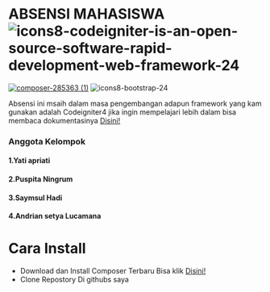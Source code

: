 # ABSENSI MAHASISWA ![icons8-codeigniter-is-an-open-source-software-rapid-development-web-framework-24](https://user-images.githubusercontent.com/73217776/151667666-23e9f881-b36d-4b57-806a-862d5e271258.png)
[![composer-285363 (1)](https://user-images.githubusercontent.com/73217776/151667832-1a56d089-d7b2-40b8-9de5-16cae7306f89.png0)](https://getcomposer.org/download/)
![icons8-bootstrap-24](https://user-images.githubusercontent.com/73217776/151667863-d4144714-aa50-4bc6-a60e-bea441ac1d0e.png)


Absensi ini msaih dalam masa pengembangan adapun framework yang kam gunakan adalah Codeigniter4 jika ingin mempelajari lebih dalam bisa membaca dokumentasinya [Disini!](https://codeigniter.com/user_guide/index.html)
### Anggota Kelompok
#### 1.Yati apriati
#### 2.Puspita Ningrum
#### 3.Saymsul Hadi
#### 4.Andrian setya Lucamana
#
# Cara Install
- Download dan Install Composer Terbaru Bisa klik [Disini!](https://getcomposer.org/download/)
- Clone Repostory Di githubs saya
